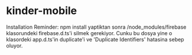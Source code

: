 # kinder-mobile

Installation Reminder:
npm install yaptiktan sonra /node_modules/firebase klasorundeki firebase.d.ts'i silmek gerekiyor. Cunku bu dosya yine o klasordeki app.d.ts'in duplicate'i ve 'Duplicate Identifiers' hatasina sebep oluyor.
